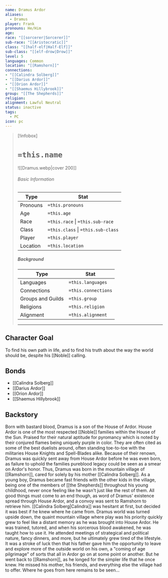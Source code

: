 ```yaml
---
name: Dramus Ardor
aliases:
  - Dramus
player: Frank
pronouns: He/Him
age: 
race: "[[sorcerer|Sorcerer]]"
sub-race: "[[Aristocratic]]"
class: "[[half-elf|Half-Elf]]"
sub-class: "[[elf-drow|Drow]]"
level: 5
languages: Common
location: "[[Ramshorn]]"
connections: 
- "[[Calindra Solberg]]"
- "[[Darius Ardor]]"
- "[[Orion Ardor]]"
- "[[Shaemus Hillybrook]]"
group: "[[The Shepherds]]"
religion: 
alignment: Lawful Neutral 
status: inactive
tags:
  - PC
icon: pc
---
```

> [!infobox]
> # `=this.name` 
> ![[Dramus.webp|cover 200]]
> ###### Basic Information
> | Type | Stat |
> | ---- | ---- |
> | Pronouns | `=this.pronouns` |
> | Age | `=this.age` |
> |  Race | `=this.race` \| `=this.sub-race`|
> |  Class    | `=this.class` \| `=this.sub-class`   |
> | Player | `=this.player` |
> | Location | `=this.location` |
>
> ##### Background
> | Type | Stat |
> | ---- | ---- |
> |  Languages | `=this.languages` |
> | Connections| `=this.connections` |
> | Groups and Guilds | `=this.group` |
> | Religions | `=this.religion` |
> | Alignment| `=this.alignment` |
> ---

## Character Goal

To find his own path in life, and to find his truth about the way the world should be, despite his [[Noble]] calling.

## Bonds

- [[Calindra Solberg]]
- [[Darius Ardor]]
- [[Orion Ardor]]  
- [[Shaemus Hillybrook]]

## Backstory

Born with bastard blood, Dramus is a son of the House of Ardor. House Ardor is one of the most respected [[Noble]] families within the House of the Sun. Praised for their natural aptitude for pyromancy which is noted by their conjured flames being uniquely purple in color. They are often cited as some of the best duelists around, often standing toe-to-toe with the militaries House Knights and Spell-Blades alike. Because of their renown, Dramus was quickly sent away from House Ardor before he was even born, as failure to uphold the families pureblood legacy could be seen as a smear on Ardor's honor. Thus, Dramus was born in the mountain village of [[Ramshorn]], cared for solely by his mother [[Calindra Solberg]]. As a young boy, Dramus became fast friends with the other kids in the village, being one of the members of [[the Shepherds]] throughout his young childhood, never once feeling like he wasn't just like the rest of them.   All good things must come to an end though, as word of Dramus' existence spread through House Ardor, and a convoy was sent to Ramshorn to retrieve him. [[Calindra Solberg|Calindra]] was hesitant at first, but decided it was best if he knew where he came from. Dramus world was turned upside down, the quaint mountain village where play was his priority quickly grew to feel like a distant memory as he was brought into House Ardor. He was trained, tutored, and when his sorcerous blood awakened, he was taught how to use it. He attended meetings of strategical and political nature, fancy dinners, and more, but he ultimately grew tired of the lifestyle. It was a stroke of luck then that his father gave him the opportunity to leave and explore more of the outside world on his own, a "coming of age pilgrimage" of sorts that all in Ardor go on at some point or another.  But he went back to [[Ramshorn]], as he longed for the simpler life that he once knew. He missed his mother, his friends, and everything else the village had to offer. Where he goes from here remains to be seen...